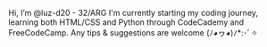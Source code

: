 Hi, I’m @luz-d20 - 32/ARG
I'm currently starting my coding journey, learning both HTML/CSS and Python through CodeCademy and FreeCodeCamp.
Any tips & suggestions are welcome (ﾉ◕ヮ◕)ﾉ*:･ﾟ✧
